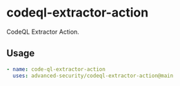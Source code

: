 # codeql-extractor-action

CodeQL Extractor Action.

## Usage

```yml
- name: code-ql-extractor-action
  uses: advanced-security/codeql-extractor-action@main
```
